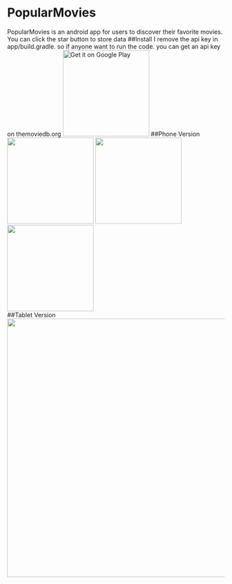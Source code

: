 # PopularMovies
PopularMovies is an android app for users to discover their favorite movies. You can click the star button to store data
##Install
I remove the api key in app/build.gradle. so if anyone want to run the code. you can get an api key on themoviedb.org
<a href='https://play.google.com/store/apps/details?id=com.jiawenqian.android.popularmovies'><img alt='Get it on Google Play' src='https://play.google.com/intl/en_us/badges/images/generic/en_badge_web_generic.png' width="200" /></a>
##Phone Version
<img src="https://cloud.githubusercontent.com/assets/18476559/18234727/f80cc5a4-72db-11e6-891d-78d9bca94677.png" width="200">
<img src="https://cloud.githubusercontent.com/assets/18476559/18234729/f80d3642-72db-11e6-9227-385cacd8a129.png" width="200">
<img src="https://cloud.githubusercontent.com/assets/18476559/18234730/f8109aa8-72db-11e6-9f50-21dcb2aba7d0.png" width="200">
<br />
##Tablet Version
<img src="https://cloud.githubusercontent.com/assets/18476559/18234728/f80d19dc-72db-11e6-91ac-124e677aeb85.png" width="600">
